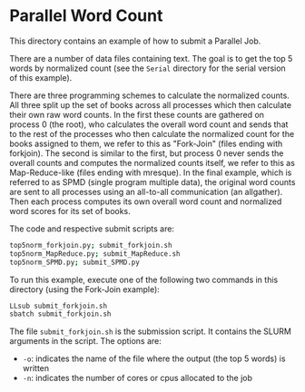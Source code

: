 # Parallel Word Count

This directory contains an example of how to submit a Parallel Job.

There are a number of data files containing text. The goal is to get the top 5 words by normalized count (see the `Serial` directory for the serial version of this example).

There are three programming schemes to calculate the normalized counts. All three split up the set of books across all processes which then calculate their own raw word counts. In the first these counts are gathered on process 0 (the root), who calculates the overall word count and sends that to the rest of the processes who then calculate the normalized count for the books assigned to them, we refer to this as "Fork-Join" (files ending with forkjoin). The second is similar to the first, but process 0 never sends the overall counts and computes the normalized counts itself, we refer to this as Map-Reduce-like (files ending with mresque). In the final example, which is referred to as SPMD (single program multiple data), the original word counts are sent to all processes using an all-to-all communication (an allgather). Then each process computes its own overall word count and normalized word scores for its set of books.

The code and respective submit scripts are:

```bash
top5norm_forkjoin.py; submit_forkjoin.sh
top5norm_MapReduce.py; submit_MapReduce.sh
top5norm_SPMD.py; submit_SPMD.py
```

To run this example, execute one of the following two commands in this directory (using the Fork-Join example):

```bash
LLsub submit_forkjoin.sh
sbatch submit_forkjoin.sh
```

The file `submit_forkjoin.sh` is the submission script. It contains the SLURM arguments in the script. The options are:

- `-o`: indicates the name of the file where the output (the top 5 words) is written
- `-n`: indicates the number of cores or cpus allocated to the job

